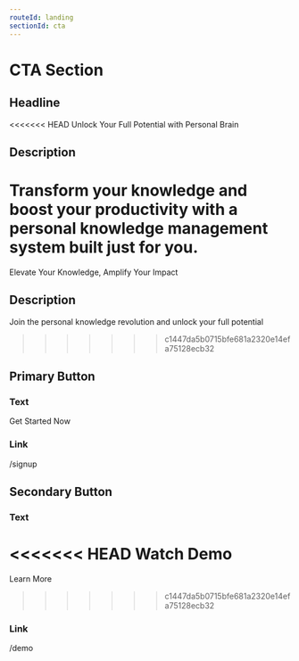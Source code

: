 ```yaml
---
routeId: landing
sectionId: cta
---
```

# CTA Section

## Headline
<<<<<<< HEAD
Unlock Your Full Potential with Personal Brain

## Description
Transform your knowledge and boost your productivity with a personal knowledge management system built just for you.
=======
Elevate Your Knowledge, Amplify Your Impact

## Description
Join the personal knowledge revolution and unlock your full potential
>>>>>>> c1447da5b0715bfe681a2320e14efa75128ecb32

## Primary Button
### Text
Get Started Now

### Link
/signup

## Secondary Button
### Text
<<<<<<< HEAD
Watch Demo
=======
Learn More
>>>>>>> c1447da5b0715bfe681a2320e14efa75128ecb32

### Link
/demo
